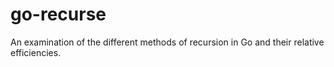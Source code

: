 # go-recurse
An examination of the different methods of recursion in Go and their relative efficiencies.
